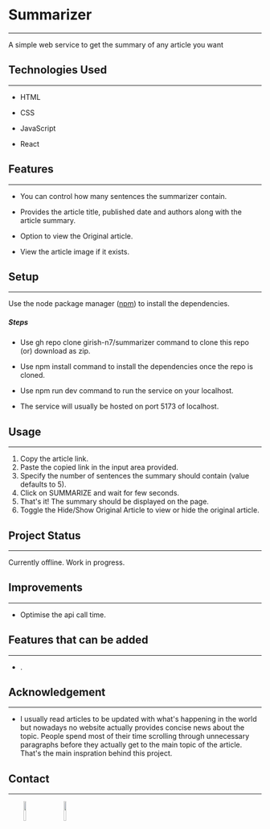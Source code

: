 <h1>Summarizer</h1>
<hr><p>A simple web service to get the summary of any article you want</p><h2>Technologies Used</h2>
<hr><ul>
<li>HTML</li>
</ul><ul>
<li>CSS</li>
</ul><ul>
<li>JavaScript</li>
</ul><ul>
<li>React</li>
</ul><h2>Features</h2>
<hr><ul>
<li>You can control how many sentences the summarizer contain.</li>
</ul><ul>
<li>Provides the article title, published date and authors along with the article summary.</li>
</ul><ul>
<li>Option to view the Original article.</li>
</ul><ul>
<li>View the article image if it exists.</li>
</ul><h2>Setup</h2>
<hr><p>Use the node package manager (<a href="https://www.npmjs.com/">npm</a>) to install the dependencies.</p><h5>Steps</h5><ul>
<li>Use gh repo clone girish-n7/summarizer command to clone this repo (or) download as zip.</li>
</ul><ul>
<li>Use npm install command to install the dependencies once the repo is cloned.</li>
</ul><ul>
<li>Use npm run dev command to run the service on your localhost.</li>
</ul><ul>
<li>The service will usually be hosted on port 5173 of localhost.</li>
</ul><h2>Usage</h2>
<hr><ol>
<li>Copy the article link.</li>
<li>Paste the copied link in the input area provided.</li>
<li>Specify the number of sentences the summary should contain (value defaults to 5).</li>
<li>Click on SUMMARIZE and wait for few seconds.</li>
<li>That's it! The summary should be displayed on the page.</li>
<li>Toggle the Hide/Show Original Article to view or hide the original article.</li>
</ol><h2>Project Status</h2>
<hr><p>Currently offline.
Work in progress.</p><h2>Improvements</h2>
<hr><ul>
<li>Optimise the api call time.</li>
</ul><h2>Features that can be added</h2>
<hr><ul>
<li>.</li>
</ul><h2>Acknowledgement</h2>
<hr><ul>
<li>I usually read articles to be updated with what's happening in the world but nowadays no website actually provides concise news about the topic. People spend most of their time scrolling through unnecessary paragraphs before they actually get to the main topic of the article.
That's the main inspration behind this project.</li>
</ul><h2>Contact</h2>
<hr><p><span style="margin-right: 30px;"></span><a href="https://www.linkedin.com/in/girish-n-7075ba1a4"><img target="_blank" src="https://cdn.jsdelivr.net/gh/devicons/devicon/icons/linkedin/linkedin-original.svg" style="width: 10%;"></a><span style="margin-right: 30px;"></span><a href="https://github.com/girish-n7"><img target="_blank" src="https://cdn.jsdelivr.net/gh/devicons/devicon/icons/github/github-original.svg" style="width: 10%;"></a></p>
